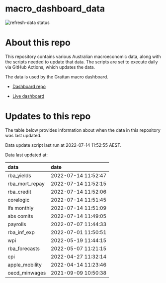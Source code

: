 
<!-- README.md is generated from README.Rmd. Please edit that file -->

# macro\_dashboard\_data

<!-- badges: start -->

![refresh-data
status](https://github.com/grattan/macro_dashboard_data/workflows/refresh-data/badge.svg)

<!-- badges: end -->

# About this repo

This repository contains various Australian macroeconomic data, along
with the scripts needed to update that data. The scripts are set to
execute daily via GitHub Actions, which updates the data.

The data is used by the Grattan macro dashboard.

  - [Dashboard repo](https://github.com/grattan/macrodashboard)

  - [Live dashboard](https://mattcowgill.shinyapps.io/macrodashboard/)

# Updates to this repo

The table below provides information about when the data in this
repository was last updated.

Data update script last run at 2022-07-14 11:52:55 AEST.

Data last updated at:

| data             | date                |
| :--------------- | :------------------ |
| rba\_yields      | 2022-07-14 11:52:47 |
| rba\_mort\_repay | 2022-07-14 11:52:15 |
| rba\_credit      | 2022-07-14 11:52:06 |
| corelogic        | 2022-07-14 11:51:45 |
| lfs monthly      | 2022-07-14 11:51:09 |
| abs comits       | 2022-07-14 11:49:05 |
| payrolls         | 2022-07-07 11:44:33 |
| rba\_inf\_exp    | 2022-07-01 11:50:51 |
| wpi              | 2022-05-19 11:44:15 |
| rba\_forecasts   | 2022-05-07 11:21:15 |
| cpi              | 2022-04-27 11:32:14 |
| apple\_mobility  | 2022-04-14 11:23:46 |
| oecd\_minwages   | 2021-09-09 10:50:38 |
